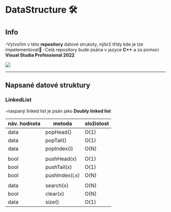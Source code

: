 # DataStructure 🛠️

## Info

-Vytvořím v této **repository** datové strukoty, nýbrž třídy kde je lze impelementovat🔑
-Celá repository bude psána v jazyce **C++** a za pomoci **Visual Studia Professional 2022**

[![](https://upload.wikimedia.org/wikipedia/commons/1/18/ISO_C++_Logo.svg)](https://en.wikipedia.org/wiki/C++)

---

## Napsané datové struktury

### LinkedList

-naspaný linked list je psán jako **Doubly linked list**

|náv. hodnota|metoda|složistost
|-|-|-|
|data|popHead()     |O(1)|
|data|popTail()     |O(1)|
|data|popIndex(i)   |O(N)|
|||
|bool|pushHead(x)   |O(1)|
|bool|pushTail(x)   |O(1)|
|bool|pushIndex(i,x)|O(N)|
||||
|data|search(x)     |O(N)|
|bool|clear(x)      |O(N)|
|data|size()        |O(1)|
